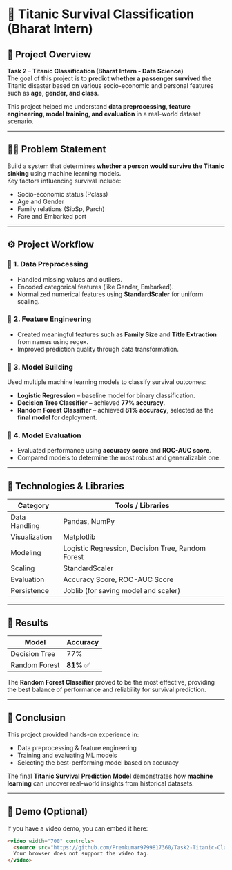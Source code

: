 # 🚢 Titanic Survival Classification (Bharat Intern)

## 🧠 Project Overview
**Task 2 – Titanic Classification (Bharat Intern - Data Science)**  
The goal of this project is to **predict whether a passenger survived** the Titanic disaster based on various socio-economic and personal features such as **age, gender, and class**.  

This project helped me understand **data preprocessing, feature engineering, model training, and evaluation** in a real-world dataset scenario.

---

## 🕵️‍♂️ Problem Statement
Build a system that determines **whether a person would survive the Titanic sinking** using machine learning models.  
Key factors influencing survival include:
- Socio-economic status (Pclass)
- Age and Gender
- Family relations (SibSp, Parch)
- Fare and Embarked port

---

## ⚙️ Project Workflow

### 🔹 1. Data Preprocessing
- Handled missing values and outliers.  
- Encoded categorical features (like Gender, Embarked).  
- Normalized numerical features using **StandardScaler** for uniform scaling.  

### 🔹 2. Feature Engineering
- Created meaningful features such as **Family Size** and **Title Extraction** from names using regex.  
- Improved prediction quality through data transformation.

### 🔹 3. Model Building
Used multiple machine learning models to classify survival outcomes:
- **Logistic Regression** – baseline model for binary classification.  
- **Decision Tree Classifier** – achieved **77% accuracy**.  
- **Random Forest Classifier** – achieved **81% accuracy**, selected as the **final model** for deployment.  

### 🔹 4. Model Evaluation
- Evaluated performance using **accuracy score** and **ROC-AUC score**.  
- Compared models to determine the most robust and generalizable one.

---

## 🧩 Technologies & Libraries
| Category | Tools / Libraries |
|-----------|-------------------|
| Data Handling | Pandas, NumPy |
| Visualization | Matplotlib |
| Modeling | Logistic Regression, Decision Tree, Random Forest |
| Scaling | StandardScaler |
| Evaluation | Accuracy Score, ROC-AUC Score |
| Persistence | Joblib (for saving model and scaler) |

---

## 🎯 Results
| Model | Accuracy |
|--------|-----------|
| Decision Tree | 77% |
| Random Forest | **81%** ✅ |

The **Random Forest Classifier** proved to be the most effective, providing the best balance of performance and reliability for survival prediction.

---

## 🧾 Conclusion
This project provided hands-on experience in:
- Data preprocessing & feature engineering  
- Training and evaluating ML models  
- Selecting the best-performing model based on accuracy  

The final **Titanic Survival Prediction Model** demonstrates how **machine learning** can uncover real-world insights from historical datasets.

---

## 🎥 Demo (Optional)
If you have a video demo, you can embed it here:

```html
<video width="700" controls>
  <source src="https://github.com/Premkumar9799817360/Task2-Titanic-Classification-bharat-intern-Data-Science/assets/83695512/a19d3b94-5822-4205-b529-c8f55a1e60f4" type="video/mp4">
  Your browser does not support the video tag.
</video>




